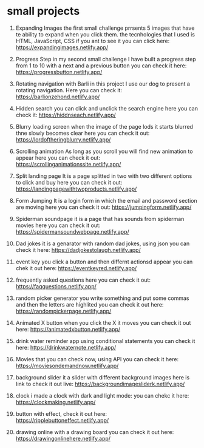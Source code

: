 # small projects

1. Expanding Images
the first small challenge prrsents 5 images that have te ability to expand when you click them.
the tecnhologies that I used is HTML, JavaScript, CSS
if you ant to see it you can click here: https://expandingimages.netlify.app/

2. Progress Step
in my second small challenge I have built a progress step from 1 to 10 with a next and a previous button
you can check it here: https://progressbutton.netlify.app/

3. Rotating navigation with Barli
in this project I use our dog to present a rotating navigation.
Here you can check it: https://barlionzehond.netlify.app/

4. Hidden search
you can click and unclick the search engine
here you can check it: https://hiddnseach.netlify.app/

5. Blurry loading screen
when the image of the page lods it starts blurred thne slowly becomes clear
here you can check it out: https://lordoftheringblurry.netlify.app/

6. Scrolling animation
As long as you scroll you will find new animation to appear
here you can check it out: https://scrollinganimationssite.netlify.app/

7. Split landing page
It is a page splitted in two with two different options to click and buy
here you can check it out: https://landingpagewithtwoproducts.netlify.app/

8. Form Jumping
It is a login form in which the email and password section are moving
here you can check it out: https://jumpingform.netlify.app/

9. Spiderman soundpage
it is a page that has sounds from spiderman movies
here you can check it out: https://spidermansoundwebpage.netlify.app/

10. Dad jokes
it is a genarator with random dad jokes, using json
you can check it here: https://dadjokestolaugh.netlify.app/

11. event key
you click a button and then differnt actionsd appear
you can chek it out here: https://eventkeyred.netlify.app/

12. frequently asked questions
here you can check it out: https://faqquestions.netlify.app/

13. random picker generator
you write something and put some commas and then the letters are highlited
you can check it out here:
https://randompickerpage.netlify.app/

14. Animated X button
when you click the X it moves
you can check it out here: https://animatedxbutton.netlify.app/

15. drink water reminder app using conditional statements
you can check it here: https://drinkwaternote.netlify.app/

16. Movies that you can check now, using API
you can check it here: https://moviesondemandnow.netlify.app/

17. background slider
it a slider with different background images
here is link to check it out live: https://backgroundimagesliderk.netlify.app/

18. clock
i made a clock with dark and light mode: you can chekc it here: https://clockmaking.netlify.app/

19. button with effect, check it out here: https://ripplebuttoneffect.netlify.app/

20. drawing online with a drawing board
you can check it out here: https://drawingonlinehere.netlify.app/
